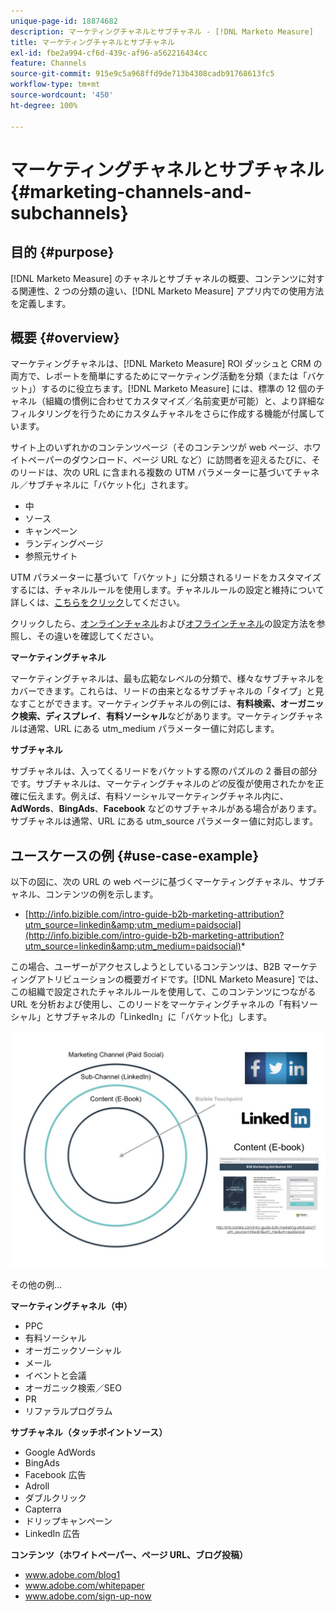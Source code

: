```yaml
---
unique-page-id: 18874682
description: マーケティングチャネルとサブチャネル - [!DNL Marketo Measure]
title: マーケティングチャネルとサブチャネル
exl-id: fbe2a994-cf6d-439c-af96-a562216434cc
feature: Channels
source-git-commit: 915e9c5a968ffd9de713b4308cadb91768613fc5
workflow-type: tm+mt
source-wordcount: '450'
ht-degree: 100%

---
```


# マーケティングチャネルとサブチャネル {#marketing-channels-and-subchannels}

## 目的 {#purpose}

[!DNL Marketo Measure] のチャネルとサブチャネルの概要、コンテンツに対する関連性、2 つの分類の違い、[!DNL Marketo Measure] アプリ内での使用方法を定義します。

## 概要 {#overview}

マーケティングチャネルは、[!DNL Marketo Measure] ROI ダッシュと CRM の両方で、レポートを簡単にするためにマーケティング活動を分類（または「バケット」）するのに役立ちます。[!DNL Marketo Measure] には、標準の 12 個のチャネル（組織の慣例に合わせてカスタマイズ／名前変更が可能）と、より詳細なフィルタリングを行うためにカスタムチャネルをさらに作成する機能が付属しています。

サイト上のいずれかのコンテンツページ（そのコンテンツが web ページ、ホワイトペーパーのダウンロード、ページ URL など）に訪問者を迎えるたびに、そのリードは、次の URL に含まれる複数の UTM パラメーターに基づいてチャネル／サブチャネルに「バケット化」されます。

* 中
* ソース
* キャンペーン
* ランディングページ
* 参照元サイト

UTM パラメーターに基づいて「バケット」に分類されるリードをカスタマイズするには、チャネルルールを使用します。チャネルルールの設定と維持について詳しくは、[こちらをクリック](/help/channel-tracking-and-setup/online-channels/online-custom-channel-setup.md)してください。

クリックしたら、[オンラインチャネル](/help/channel-tracking-and-setup/online-channels/online-custom-channel-setup.md)および[オフラインチャネル](/help/channel-tracking-and-setup/offline-channels/offline-custom-channel-setup.md)の設定方法を参照し、その違いを確認してください。

**マーケティングチャネル**

マーケティングチャネルは、最も広範なレベルの分類で、様々なサブチャネルをカバーできます。これらは、リードの由来となるサブチャネルの「タイプ」と見なすことができます。マーケティングチャネルの例には、**有料検索、オーガニック検索、ディスプレイ**、**有料ソーシャル**&#x200B;などがあります。マーケティングチャネルは通常、URL にある utm_medium パラメーター値に対応します。

**サブチャネル**

サブチャネルは、入ってくるリードをバケットする際のパズルの 2 番目の部分です。サブチャネルは、マーケティングチャネルの&#x200B;_どの_&#x200B;反復が使用されたかを正確に伝えます。例えば、有料ソーシャルマーケティングチャネル内に、**AdWords**、**BingAds**、**Facebook** などのサブチャネルがある場合があります。サブチャネルは通常、URL にある utm_source パラメーター値に対応します。

## ユースケースの例 {#use-case-example}

以下の図に、次の URL の web ページに基づくマーケティングチャネル、サブチャネル、コンテンツの例を示します。

* [http://info.bizible.com/intro-guide-b2b-marketing-attribution?utm_source=linkedin&amp;utm_medium=paidsocial](http://info.bizible.com/intro-guide-b2b-marketing-attribution?utm_source=linkedin&amp;utm_medium=paidsocial)*

この場合、ユーザーがアクセスしようとしているコンテンツは、B2B マーケティングアトリビューションの概要ガイドです。[!DNL Marketo Measure] では、この組織で設定されたチャネルルールを使用して、このコンテンツにつながる URL を分析および使用し、このリードをマーケティングチャネルの「有料ソーシャル」とサブチャネルの「LinkedIn」に「バケット化」します。

![](assets/1.jpg)

その他の例…

**マーケティングチャネル（中）**

* PPC
* 有料ソーシャル
* オーガニックソーシャル
* メール
* イベントと会議
* オーガニック検索／SEO
* PR
* リファラルプログラム

**サブチャネル（タッチポイントソース）**

* Google AdWords
* BingAds
* Facebook 広告
* Adroll
* ダブルクリック
* Capterra
* ドリップキャンペーン
* LinkedIn 広告

**コンテンツ（ホワイトペーパー、ページ URL、ブログ投稿）**

* www.adobe.com/blog1
* www.adobe.com/whitepaper
* www.adobe.com/sign-up-now
